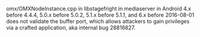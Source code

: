 omx/OMXNodeInstance.cpp in libstagefright in mediaserver in Android 4.x before 4.4.4, 5.0.x before 5.0.2, 5.1.x before 5.1.1, and 6.x before 2016-08-01 does not validate the buffer port, which allows attackers to gain privileges via a crafted application, aka internal bug 28816827.